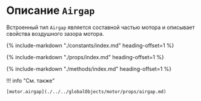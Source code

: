 # Описание `Airgap`
Встроенный тип `Airgap` является составной частью мотора и описывает свойства воздушного зазора мотора.

{%
    include-markdown "./constants/index.md"
    heading-offset=1
%}

{%
    include-markdown "./props/index.md"
    heading-offset=1
%}

{%
    include-markdown "./methods/index.md"
    heading-offset=1
%}

!!! info "См. также"

    [motor.airgap](./../../globalObjects/motor/props/airgap.md)
